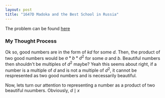 ```yaml
---
layout: post
title: "1647D Madoka and the Best School in Russia"
---
```

The problem can be found [here](https://codeforces.com/problemset/problem/1647/D)

### My Thought Process 
Ok so, good numbers are in the form of $kd$ for some $d$. Then, the product of two good numbers would be $a * b * d^2$ for some $a$ and $b$. Beautiful numbers then shouldn't be multiples of $d^2$ maybe? Yeah this seems about right, if a number is a multiple of $d$ and is not a multiple of $d^2$, it cannot be respresented as two good numbers and is necessarily beautiful.

Now, lets turn our attention to representing a number as a product of two beautiful nuumbers. Obviously, $d \mid x$